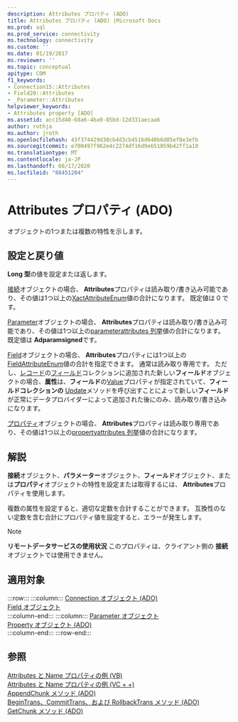 ```yaml
---
description: Attributes プロパティ (ADO)
title: Attributes プロパティ (ADO) |Microsoft Docs
ms.prod: sql
ms.prod_service: connectivity
ms.technology: connectivity
ms.custom: ''
ms.date: 01/19/2017
ms.reviewer: ''
ms.topic: conceptual
apitype: COM
f1_keywords:
- Connection15::Attributes
- Field20::Attributes
- _Parameter::Attributes
helpviewer_keywords:
- Attributes property [ADO]
ms.assetid: acc15d40-68a6-4ba9-85bd-12d331aecaa6
author: rothja
ms.author: jroth
ms.openlocfilehash: 43f374429d38cb4d3cb4516d640b6d05ef8e3efb
ms.sourcegitcommit: e700497f962e4c2274df16d9e651059b42ff1a10
ms.translationtype: MT
ms.contentlocale: ja-JP
ms.lasthandoff: 08/17/2020
ms.locfileid: "88451204"
---
```

# <a name="attributes-property-ado"></a>Attributes プロパティ (ADO)
オブジェクトの1つまたは複数の特性を示します。  
  
## <a name="settings-and-return-values"></a>設定と戻り値  
 **Long 型**の値を設定または返します。  
  
 [接続](../../../ado/reference/ado-api/connection-object-ado.md)オブジェクトの場合、 **Attributes**プロパティは読み取り/書き込み可能であり、その値は1つ以上の[XactAttributeEnum](../../../ado/reference/ado-api/xactattributeenum.md)値の合計になります。 既定値は 0 です。  
  
 [Parameter](../../../ado/reference/ado-api/parameter-object.md)オブジェクトの場合、 **Attributes**プロパティは読み取り/書き込み可能であり、その値は1つ以上の[parameterattributes 列挙](../../../ado/reference/ado-api/parameterattributesenum.md)値の合計になります。 既定値は **Adparamsigned**です。  
  
 [Field](../../../ado/reference/ado-api/field-object.md)オブジェクトの場合、 **Attributes**プロパティには1つ以上の[FieldAttributeEnum](../../../ado/reference/ado-api/fieldattributeenum.md)値の合計を指定できます。 通常は読み取り専用です。 ただし、[レコード](../../../ado/reference/ado-api/record-object-ado.md)の[フィールド](../../../ado/reference/ado-api/fields-collection-ado.md)コレクションに追加された新しい**フィールド**オブジェクトの場合、**属性**は、**フィールド**の[Value](../../../ado/reference/ado-api/value-property-ado.md)プロパティが指定されていて、**フィールドコレクションの** [Update](../../../ado/reference/ado-api/update-method.md)メソッドを呼び出すことによって新しい**フィールド**が正常にデータプロバイダーによって追加された後にのみ、読み取り/書き込みになります。  
  
 [プロパティ](../../../ado/reference/ado-api/property-object-ado.md)オブジェクトの場合、 **Attributes**プロパティは読み取り専用であり、その値は1つ以上の[propertyattributes 列挙](../../../ado/reference/ado-api/propertyattributesenum.md)値の合計になります。  
  
## <a name="remarks"></a>解説  
 **接続**オブジェクト、**パラメーター**オブジェクト、**フィールド**オブジェクト、または**プロパティ**オブジェクトの特性を設定または取得するには、 **Attributes**プロパティを使用します。  
  
 複数の属性を設定すると、適切な定数を合計することができます。 互換性のない定数を含む合計にプロパティ値を設定すると、エラーが発生します。  
  
> [!NOTE]
>  **リモートデータサービスの使用状況** このプロパティは、クライアント側の **接続** オブジェクトでは使用できません。  
  
## <a name="applies-to"></a>適用対象  

:::row:::
    :::column:::
        [Connection オブジェクト (ADO)](../../../ado/reference/ado-api/connection-object-ado.md)  
        [Field オブジェクト](../../../ado/reference/ado-api/field-object.md)  
    :::column-end:::
    :::column:::
        [Parameter オブジェクト](../../../ado/reference/ado-api/parameter-object.md)  
        [Property オブジェクト (ADO)](../../../ado/reference/ado-api/property-object-ado.md)  
    :::column-end:::
:::row-end:::

## <a name="see-also"></a>参照  
 [Attributes と Name プロパティの例 (VB)](../../../ado/reference/ado-api/attributes-and-name-properties-example-vb.md)   
 [Attributes と Name プロパティの例 (VC + +)](../../../ado/reference/ado-api/attributes-and-name-properties-example-vc.md)   
 [AppendChunk メソッド (ADO)](../../../ado/reference/ado-api/appendchunk-method-ado.md)   
 [BeginTrans、CommitTrans、および RollbackTrans メソッド (ADO)](../../../ado/reference/ado-api/begintrans-committrans-and-rollbacktrans-methods-ado.md)   
 [GetChunk メソッド (ADO)](../../../ado/reference/ado-api/getchunk-method-ado.md)
